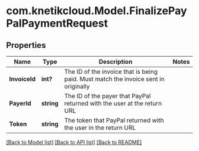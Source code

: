 # com.knetikcloud.Model.FinalizePayPalPaymentRequest
## Properties

Name | Type | Description | Notes
------------ | ------------- | ------------- | -------------
**InvoiceId** | **int?** | The ID of the invoice that is being paid. Must match the invoice sent in originally | 
**PayerId** | **string** | The ID of the payer that PayPal returned with the user at the return URL | 
**Token** | **string** | The token that PayPal returned with the user in the return URL | 

[[Back to Model list]](../README.md#documentation-for-models) [[Back to API list]](../README.md#documentation-for-api-endpoints) [[Back to README]](../README.md)

